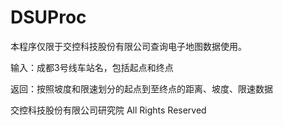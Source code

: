 # DSUProc
本程序仅限于交控科技股份有限公司查询电子地图数据使用。

输入：成都3号线车站名，包括起点和终点

返回：按照坡度和限速划分的起点到至终点的距离、坡度、限速数据

交控科技股份有限公司研究院 All Rights Reserved
